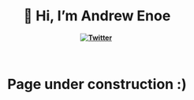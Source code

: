 <p>
  <h1 align="center"><b>👋 Hi, I’m Andrew Enoe</h1>
</p>
<p align="center">
<a href="https://twitter.com/andrewKins_"><img src="https://img.shields.io/badge/Twitter-1DA1F2?style=for-the-badge&logo=twitter&logoColor=white" alt="Twitter" /></a>&nbsp;
</p>
<br />
<p>
<h1 align="center" >Page under construction :)</h1>
</p>
